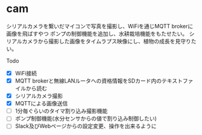 # cam

シリアルカメラを繋いだマイコンで写真を撮影し、WiFiを通じMQTT brokerに画像を飛ばすやつ
ポンプの制御機能を追加し、水耕栽培機能をもたせたい。
シリアルカメラから撮影した画像をタイムラプス映像にし、植物の成長を見守りたい。

Todo
- [x] WiFi接続
- [x] MQTT brokerと無線LANルータへの資格情報をSDカード内のテキストファイルから読む
- [x] シリアルカメラ撮影
- [x] MQTTによる画像送信
- [ ] 1分毎ぐらいのタイマ割り込み撮影機能
- [ ] ポンプ制御機能(水分センサからの値で割り込み制御したい)
- [ ] Slack及びWebページからの設定変更、操作を出来るように
